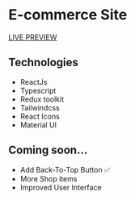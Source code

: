 # E-commerce Site

[LIVE PREVIEW](https://e-commerce-site-alpha.vercel.app/)

## Technologies

- ReactJs
- Typescript
- Redux toolkit
- Tailwindcss
- React Icons
- Material UI

## Coming soon...

- Add Back-To-Top Button ✅
- More Shop items
- Improved User Interface
